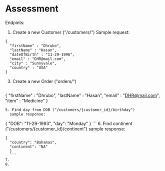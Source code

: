 # Assessment

Endpints:
1. Create a new Customer ("/customers/")
  Sample request:
  ``` 
  {
    "firstName" : "Dhrubo",
    "lastName" : "Hasan",
    "dateOfBirth" : "11-29-1996",
    "email" : "DHR@mail.com",
    "city" : "Sunnyvale",
    "country" : "USA"
}
```
3. Create a new Order ("orders/")
    ``` 
  {
    "firstName" : "Dhrubo",
    "lastName" : "Hasan",
    "email" : "DHR@mail.com",
    "item" : "Medicine"
}
```
5. Find day from DOB ("/customers/{customer_id}/birthday")
  sample response:
  ```
  {
    "DOB": "11-29-1993",
    "day": "Monday"
    }
    ```
6. Find continent ("/customers/{customer_id}/continent")
sample response:
  ```
  {
    "country": "Bahamas",
    "continent": "NA"
    }
    ```
7. 
8. 
